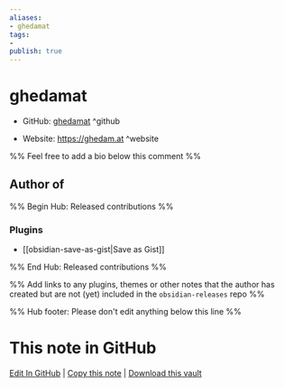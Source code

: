 ```yaml
---
aliases:
- ghedamat
tags:
- 
publish: true
---
```


# ghedamat

- GitHub: [ghedamat](https://github.com/ghedamat/) ^github
<!-- - Discord: `@` ^discord-->
- Website: <https://ghedam.at> ^website
<!-- - [[Publish sites|Publish site]]: ^publish-->

%% Feel free to add a bio below this comment %%


## Author of

%% Begin Hub: Released contributions %%
### Plugins
- [[obsidian-save-as-gist|Save as Gist]]

%% End Hub: Released contributions %%

%% Add links to any plugins, themes or other notes that the author has created but are not (yet) included in the `obsidian-releases` repo %%

<!--
### Unlisted plugins

- 
-->

<!--
### Others

- 
-->

<!--
## Sponsor this author

- [[GitHub sponsors]]: [Sponsor @ghedamat on GitHub Sponsors](https://github.com/sponsors/ghedamat) ^github-sponsor
- [[Buy me a coffee]]: ^buy-me-a-coffee
- [[PayPal]]: ^paypal
- [[Patreon]]: ^patreon

-->

<!--
## Follow this author

- [[YouTube Channels|On YouTube]]: ^youtube
- Twitter: ^twitter
- ...
-->

%% Hub footer: Please don't edit anything below this line %%

# This note in GitHub

<span class="git-footer">[Edit In GitHub](https://github.dev/obsidian-community/obsidian-hub/blob/main/01%20-%20Community/People/ghedamat.md "git-hub-edit-note") | [Copy this note](https://raw.githubusercontent.com/obsidian-community/obsidian-hub/main/01%20-%20Community/People/ghedamat.md "git-hub-copy-note") | [Download this vault](https://github.com/obsidian-community/obsidian-hub/archive/refs/heads/main.zip "git-hub-download-vault") </span>

